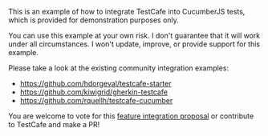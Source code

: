 This is an example of how to integrate TestCafe into CucumberJS tests, which is provided for demonstration purposes only.
 
You can use this example at your own risk. I don't guarantee that it will work under all circumstances. I won't update, improve, or provide support for this example.
 
Please take a look at the existing community integration examples:
* https://github.com/hdorgeval/testcafe-starter
* https://github.com/kiwigrid/gherkin-testcafe
* https://github.com/rquellh/testcafe-cucumber
 
You are welcome to vote for this [feature integration proposal](https://github.com/DevExpress/testcafe/issues/2835) or contribute to TestCafe and make a PR!
